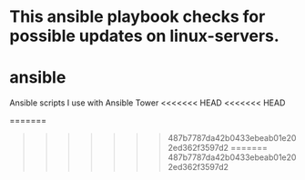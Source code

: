 This ansible playbook checks for possible updates on linux-servers.
=======
# ansible
Ansible scripts I use with Ansible Tower
<<<<<<< HEAD
<<<<<<< HEAD

=======
>>>>>>> 487b7787da42b0433ebeab01e202ed362f3597d2
=======
>>>>>>> 487b7787da42b0433ebeab01e202ed362f3597d2
